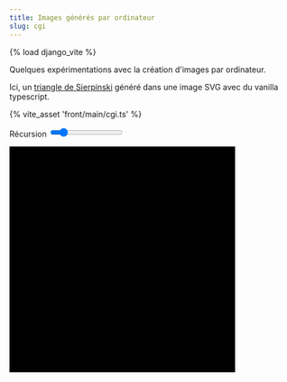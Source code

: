 ```yaml
---
title: Images générés par ordinateur
slug: cgi
---
```

{% load django_vite %}

Quelques expérimentations avec la création d'images par ordinateur.

Ici, un [triangle de Sierpinski](https://fr.wikipedia.org/wiki/Triangle_de_Sierpi%C5%84ski>) généré dans une image SVG avec du vanilla typescript.

{% vite_asset 'front/main/cgi.ts' %}

<div id="sierpinski">
    <p>
        <label>
            Récursion
            <input id="sierpinski-input" type="range" min="0" max="7" value="1">
        </label>
    </p>
    <svg version="1.1" width="400" height="400" viewBox="0 0 1 1" xmlns="http://www.w3.org/2000/svg">
        <rect width="100%" height="100%" fill="black" />
    </svg>
</div>
